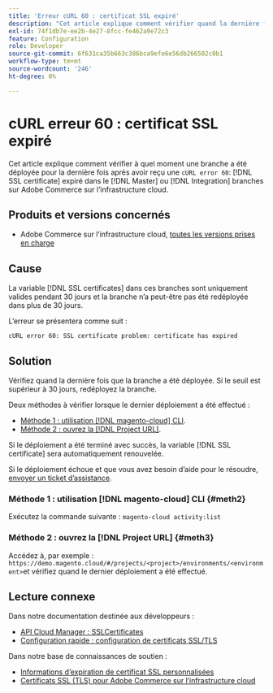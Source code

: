 ```yaml
---
title: 'Erreur cURL 60 : certificat SSL expiré'
description: "Cet article explique comment vérifier quand la dernière fois qu’une branche a été déployée après avoir reçu une erreur cURL 60 : le certificat SSL a expiré dans les branches de Principal ou d’intégration sur Adobe Commerce sur l’infrastructure cloud."
exl-id: 74f1db7e-ee2b-4e27-8fcc-fe462a9e72c3
feature: Configuration
role: Developer
source-git-commit: 6f631ca35b663c386bca9efe6e56db266502c0b1
workflow-type: tm+mt
source-wordcount: '246'
ht-degree: 0%

---
```


# cURL erreur 60 : certificat SSL expiré

Cet article explique comment vérifier à quel moment une branche a été déployée pour la dernière fois après avoir reçu une `cURL error 60`: [!DNL SSL certificate] expiré dans le [!DNL Master] ou [!DNL Integration] branches sur Adobe Commerce sur l’infrastructure cloud.

## Produits et versions concernés

* Adobe Commerce sur l’infrastructure cloud, [toutes les versions prises en charge](https://magento.com/sites/default/files/magento-software-lifecycle-policy.pdf)

## Cause

La variable [!DNL SSL certificates] dans ces branches sont uniquement valides pendant 30 jours et la branche n’a peut-être pas été redéployée dans plus de 30 jours.

L’erreur se présentera comme suit :

```cURL
cURL error 60: SSL certificate problem: certificate has expired
```

## Solution

Vérifiez quand la dernière fois que la branche a été déployée. Si le seuil est supérieur à 30 jours, redéployez la branche.

Deux méthodes à vérifier lorsque le dernier déploiement a été effectué :

* [Méthode 1 : utilisation [!DNL magento-cloud] CLI](#meth2).
* [Méthode 2 : ouvrez la [!DNL Project URL]](#meth3).

Si le déploiement a été terminé avec succès, la variable [!DNL SSL certificate] sera automatiquement renouvelée.

Si le déploiement échoue et que vous avez besoin d’aide pour le résoudre, [envoyer un ticket d’assistance](https://experienceleague.adobe.com/docs/commerce-knowledge-base/kb/help-center-guide/magento-help-center-user-guide.html#submit-ticket).

### Méthode 1 : utilisation [!DNL magento-cloud] CLI {#meth2}

Exécutez la commande suivante : `magento-cloud activity:list`

### Méthode 2 : ouvrez la [!DNL Project URL] {#meth3}

Accédez à, par exemple : `https://demo.magento.cloud/#/projects/<project>/environments/<environment>`et vérifiez quand le dernier déploiement a été effectué.

## Lecture connexe

Dans notre documentation destinée aux développeurs :

* [API Cloud Manager : SSLCertificates](https://developer.adobe.com/experience-cloud/cloud-manager/reference/api/#tag/SSLCertificates)
* [Configuration rapide : configuration de certificats SSL/TLS](https://devdocs.magento.com/cloud/cdn/configure-fastly.html#provision-ssltls-certificates)

Dans notre base de connaissances de soutien :

* [Informations d’expiration de certificat SSL personnalisées](https://experienceleague.adobe.com/docs/commerce-knowledge-base/kb/troubleshooting/miscellaneous/custom-ssl-certificate-expiration-information.html)
* [Certificats SSL (TLS) pour Adobe Commerce sur l’infrastructure cloud](https://experienceleague.adobe.com/docs/commerce-knowledge-base/kb/how-to/ssl-tls-certificates-for-magento-commerce-cloud-faq.html)
